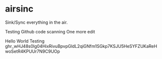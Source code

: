 airsinc
=======

Sink/Sync everything in the air. 

Testing Github code scanning
One more edit

Hello World Testing
ghr_wHJ48s0lg04HixRivuBpvpGldL2qiGNfm1SGkp7KSJU5HeSYFZUKaReHwoSetR4KPUUr7N9C9UOp
